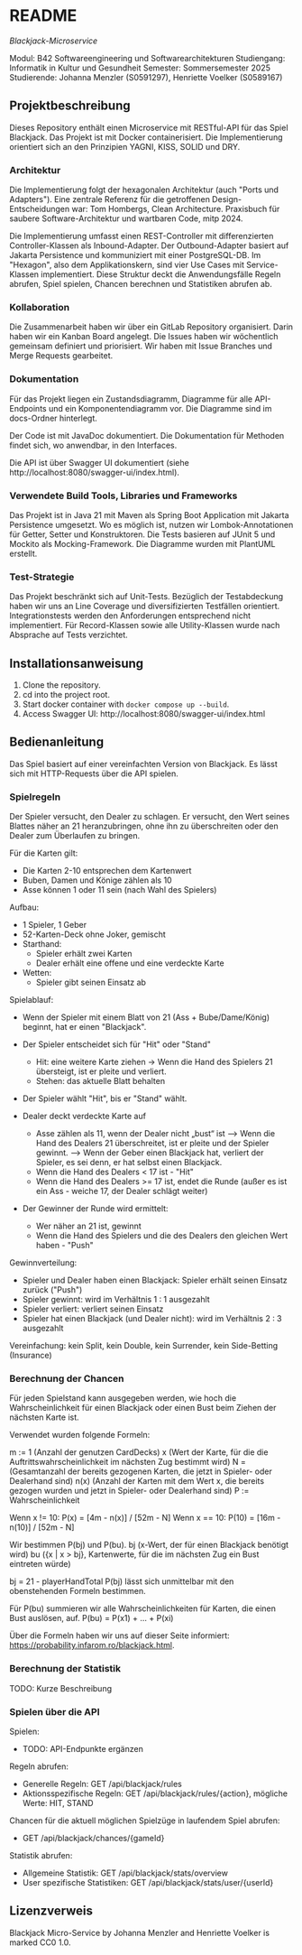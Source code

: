 # README

*Blackjack-Microservice*

Modul: B42 Softwareengineering und Softwarearchitekturen
Studiengang: Informatik in Kultur und Gesundheit
Semester: Sommersemester 2025
Studierende: Johanna Menzler (S0591297), Henriette Voelker (S0589167)

## Projektbeschreibung

Dieses Repository enthält einen Microservice mit RESTful-API für das Spiel Blackjack.
Das Projekt ist mit Docker containerisiert.
Die Implementierung orientiert sich an den Prinzipien YAGNI, KISS, SOLID und DRY.

### Architektur

Die Implementierung folgt der hexagonalen Architektur (auch "Ports und Adapters").
Eine zentrale Referenz für die getroffenen Design-Entscheidungen war:
Tom Hombergs, Clean Architecture. Praxisbuch für saubere Software-Architektur und wartbaren Code, mitp 2024.

Die Implementierung umfasst einen REST-Controller mit differenzierten Controller-Klassen als Inbound-Adapter.
Der Outbound-Adapter basiert auf Jakarta Persistence und kommuniziert mit einer PostgreSQL-DB.
Im "Hexagon", also dem Applikationskern, sind vier Use Cases mit Service-Klassen implementiert.
Diese Struktur deckt die Anwendungsfälle Regeln abrufen, Spiel spielen, Chancen berechnen und Statistiken abrufen ab.

### Kollaboration

Die Zusammenarbeit haben wir über ein GitLab Repository organisiert.
Darin haben wir ein Kanban Board angelegt.
Die Issues haben wir wöchentlich gemeinsam definiert und priorisiert.
Wir haben mit Issue Branches und Merge Requests gearbeitet.

### Dokumentation

Für das Projekt liegen ein Zustandsdiagramm, Diagramme für alle API-Endpoints und ein Komponentendiagramm vor.
Die Diagramme sind im docs-Ordner hinterlegt.

Der Code ist mit JavaDoc dokumentiert.
Die Dokumentation für Methoden findet sich, wo anwendbar, in den Interfaces.

Die API ist über Swagger UI dokumentiert (siehe http://localhost:8080/swagger-ui/index.html).

### Verwendete Build Tools, Libraries und Frameworks

Das Projekt ist in Java 21 mit Maven als Spring Boot Application mit Jakarta Persistence umgesetzt.
Wo es möglich ist, nutzen wir Lombok-Annotationen für Getter, Setter und Konstruktoren.
Die Tests basieren auf JUnit 5 und Mockito als Mocking-Framework.
Die Diagramme wurden mit PlantUML erstellt.

### Test-Strategie

Das Projekt beschränkt sich auf Unit-Tests.
Bezüglich der Testabdeckung haben wir uns an Line Coverage und diversifizierten Testfällen orientiert.
Integrationstests werden den Anforderungen entsprechend nicht implementiert.
Für Record-Klassen sowie alle Utility-Klassen wurde nach Absprache auf Tests verzichtet.

## Installationsanweisung

1. Clone the repository.
2. cd into the project root.
3. Start docker container with `docker compose up --build`.
4. Access Swagger UI: http://localhost:8080/swagger-ui/index.html

## Bedienanleitung

Das Spiel basiert auf einer vereinfachten Version von Blackjack.
Es lässt sich mit HTTP-Requests über die API spielen.

### Spielregeln

Der Spieler versucht, den Dealer zu schlagen.
Er versucht, den Wert seines Blattes näher an 21 heranzubringen,
ohne ihn zu überschreiten oder den Dealer zum Überlaufen zu bringen.

Für die Karten gilt:
- Die Karten 2-10 entsprechen dem Kartenwert
- Buben, Damen und Könige zählen als 10
- Asse können 1 oder 11 sein (nach Wahl des Spielers)

Aufbau:
- 1 Spieler, 1 Geber
- 52-Karten-Deck ohne Joker, gemischt
- Starthand:
    - Spieler erhält zwei Karten
    - Dealer erhält eine offene und eine verdeckte Karte
- Wetten:
    - Spieler gibt seinen Einsatz ab

Spielablauf:
- Wenn der Spieler mit einem Blatt von 21 (Ass + Bube/Dame/König) beginnt, hat er einen "Blackjack".
- Der Spieler entscheidet sich für "Hit" oder "Stand"
    - Hit: eine weitere Karte ziehen
      -> Wenn die Hand des Spielers 21 übersteigt, ist er pleite und verliert.
    - Stehen: das aktuelle Blatt behalten

- Der Spieler wählt "Hit", bis er "Stand" wählt.

- Dealer deckt verdeckte Karte auf
    - Asse zählen als 11, wenn der Dealer nicht „bust“ ist
      --> Wenn die Hand des Dealers 21 überschreitet, ist er pleite und der Spieler gewinnt.
      --> Wenn der Geber einen Blackjack hat, verliert der Spieler, es sei denn, er hat selbst einen Blackjack.
    - Wenn die Hand des Dealers < 17 ist - "Hit"
    - Wenn die Hand des Dealers >= 17 ist, endet die Runde (außer es ist ein Ass - weiche 17, der Dealer schlägt weiter)

- Der Gewinner der Runde wird ermittelt:
    - Wer näher an 21 ist, gewinnt
    - Wenn die Hand des Spielers und die des Dealers den gleichen Wert haben - "Push"

Gewinnverteilung:
- Spieler und Dealer haben einen Blackjack: Spieler erhält seinen Einsatz zurück ("Push")
- Spieler gewinnt: wird im Verhältnis 1 : 1 ausgezahlt
- Spieler verliert: verliert seinen Einsatz
- Spieler hat einen Blackjack (und Dealer nicht): wird im Verhältnis 2 : 3 ausgezahlt

Vereinfachung: kein Split, kein Double, kein Surrender, kein Side-Betting (Insurance)

### Berechnung der Chancen

Für jeden Spielstand kann ausgegeben werden,
wie hoch die Wahrscheinlichkeit für einen Blackjack oder einen Bust beim Ziehen der nächsten Karte ist.

Verwendet wurden folgende Formeln:

m := 1 (Anzahl der genutzen CardDecks)
x (Wert der Karte, für die die Auftrittswahrscheinlichkeit im nächsten Zug bestimmt wird)
N = (Gesamtanzahl der bereits gezogenen Karten, die jetzt in Spieler- oder Dealerhand sind)
n(x) (Anzahl der Karten mit dem Wert x, die bereits gezogen wurden und jetzt in Spieler- oder Dealerhand sind)
P := Wahrscheinlichkeit

Wenn x != 10: P(x) = [4m - n(x)] / [52m - N]
Wenn x == 10: P(10) = [16m - n(10)] / [52m - N]

Wir bestimmen P(bj) und P(bu).
bj (x-Wert, der für einen Blackjack benötigt wird)
bu ({x | x > bj}, Kartenwerte, für die im nächsten Zug ein Bust eintreten würde)

bj = 21 - playerHandTotal
P(bj) lässt sich unmittelbar mit den obenstehenden Formeln bestimmen.

Für P(bu) summieren wir alle Wahrscheinlichkeiten für Karten, die einen Bust auslösen, auf.
P(bu) = P(x1) + ... + P(xi)

Über die Formeln haben wir uns auf dieser Seite informiert: https://probability.infarom.ro/blackjack.html.

### Berechnung der Statistik

TODO: Kurze Beschreibung

### Spielen über die API

Spielen:
- TODO: API-Endpunkte ergänzen

Regeln abrufen:
- Generelle Regeln: GET /api/blackjack/rules
- Aktionsspezifische Regeln: GET /api/blackjack/rules/{action}, mögliche Werte: HIT, STAND

Chancen für die aktuell möglichen Spielzüge in laufendem Spiel abrufen:
- GET /api/blackjack/chances/{gameId}

Statistik abrufen:
- Allgemeine Statistik: GET /api/blackjack/stats/overview
- User spezifische Statistiken: GET /api/blackjack/stats/user/{userId}

## Lizenzverweis

Blackjack Micro-Service by Johanna Menzler and Henriette Voelker is marked CC0 1.0.